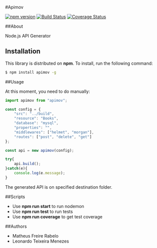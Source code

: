 #Apimov

[![npm version](https://badge.fury.io/js/apimov.svg)](https://badge.fury.io/js/apimov) [![Build Status](https://travis-ci.org/matheusrabelo/Apimov.svg?branch=master)](https://travis-ci.org/matheusrabelo/Apimov) [![Coverage Status](https://coveralls.io/repos/github/matheusrabelo/Apimov/badge.svg?branch=master)](https://coveralls.io/github/matheusrabelo/Apimov?branch=master)

##About

Node.js API Generator


## Installation

This library is distributed on **npm**. To install, run the following command:

``` sh
$ npm install apimov -g
```

##Usage

At this moment, you need to do manually:

```javascript
import apimov from "apimov";

const config = {
    "src": "../build",
    "resource": "Books",
    "database": "mysql",
    "properties": "",
    "middlewares": ["helmet", "morgan"],
    "routes": ["post", "delete", "get"]
};

const api = new apimov(config);

try{
    api.build();
}catch(e){
    console.log(e.message);
}
```

The generated API is on specified destination folder.

##Scripts
- Use **npm run start** to run nodemon
- Use **npm run test** to run tests
- Use **npm run coverage** to get test coverage

##Authors
- Matheus Freire Rabelo
- Leonardo Teixeira Menezes